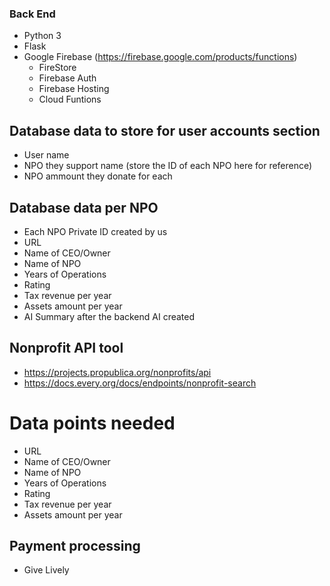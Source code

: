### Back End
- Python 3 
- Flask
- Google Firebase (https://firebase.google.com/products/functions)
    - FireStore
    - Firebase Auth
    - Firebase Hosting
    - Cloud Funtions 

## Database data to store for user accounts section 
- User name 
- NPO they support name (store the ID of each NPO here for reference)
- NPO ammount they donate for each 

## Database data per NPO
- Each NPO Private ID created by us
- URL
- Name of CEO/Owner
- Name of NPO
- Years of Operations 
- Rating 
- Tax revenue per year
- Assets amount per year 
- AI Summary after the backend AI created



## Nonprofit API tool
- https://projects.propublica.org/nonprofits/api
- https://docs.every.org/docs/endpoints/nonprofit-search

# Data points needed 
- URL
- Name of CEO/Owner
- Name of NPO
- Years of Operations 
- Rating 
- Tax revenue per year
- Assets amount per year 

## Payment processing
- Give Lively
